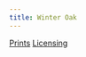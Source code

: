 ```yaml
---
title: Winter Oak
---
```

[Prints](https://pixels.com/featured/winter-oak-brady-lane.html)
[Licensing](https://licensing.pixels.com/featured/winter-oak-brady-lane.html)